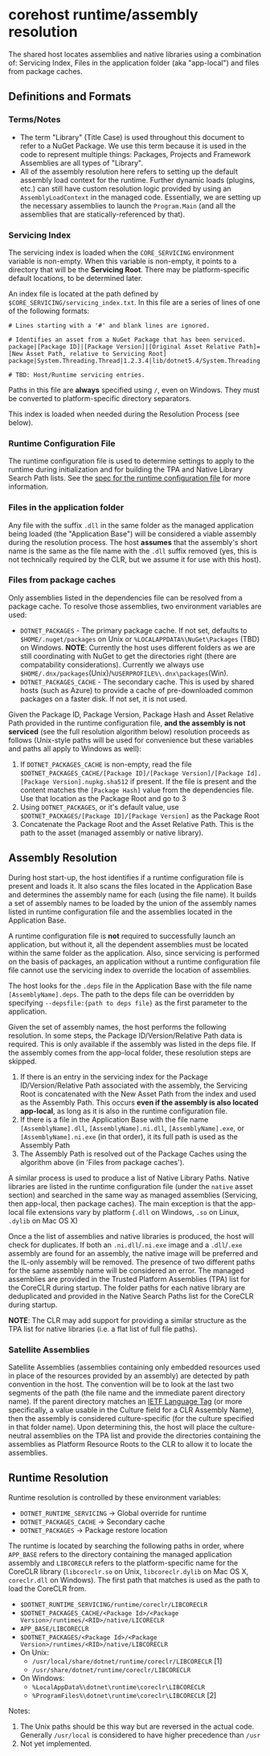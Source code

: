 # corehost runtime/assembly resolution

The shared host locates assemblies and native libraries using a combination of: Servicing Index, Files in the application folder (aka "app-local") and files from package caches.

## Definitions and Formats

### Terms/Notes

* The term "Library" (Title Case) is used throughout this document to refer to a NuGet Package. We use this term because it is used in the code to represent multiple things: Packages, Projects and Framework Assemblies are all types of "Library".
* All of the assembly resolution here refers to setting up the default assembly load context for the runtime. Further dynamic loads (plugins, etc.) can still have custom resolution logic provided by using an `AssemblyLoadContext` in the managed code. Essentially, we are setting up the necessary assemblies to launch the `Program.Main` (and all the assemblies that are statically-referenced by that).

### Servicing Index

The servicing index is loaded when the `CORE_SERVICING` environment variable is non-empty. When this variable is non-empty, it points to a directory that will be the **Servicing Root**. There may be platform-specific default locations, to be determined later.

An index file is located at the path defined by `$CORE_SERVICING/servicing_index.txt`. In this file are a series of lines of one of the following formats:

```
# Lines starting with a '#' and blank lines are ignored.

# Identifies an asset from a NuGet Package that has been serviced.
package|[Package ID]|[Package Version]|[Original Asset Relative Path]=[New Asset Path, relative to Servicing Root]
package|System.Threading.Thread|1.2.3.4|lib/dotnet5.4/System.Threading.Thread.dll=patches/abc123/System.Threading.Thread.dll

# TBD: Host/Runtime servicing entries.
```

Paths in this file are **always** specified using `/`, even on Windows. They must be converted to platform-specific directory separators.

This index is loaded when needed during the Resolution Process (see below).

### Runtime Configuration File

The runtime configuration file is used to determine settings to apply to the runtime during initialization and for building the TPA and Native Library Search Path lists. See the [spec for the runtime configuration file](runtime-configuration-file.md) for more information.

### Files in the application folder

Any file with the suffix `.dll` in the same folder as the managed application being loaded (the "Application Base") will be considered a viable assembly during the resolution process. The host **assumes** that the assembly's short name is the same as the file name with the `.dll` suffix removed (yes, this is not technically required by the CLR, but we assume it for use with this host).

### Files from package caches

Only assemblies listed in the dependencies file can be resolved from a package cache. To resolve those assemblies, two environment variables are used:

* `DOTNET_PACKAGES` - The primary package cache. If not set, defaults to `$HOME/.nuget/packages` on Unix or `%LOCALAPPDATA%\NuGet\Packages` (TBD) on Windows. **NOTE**: Currently the host uses different folders as we are still coordinating with NuGet to get the directories right (there are compatability considerations). Currently we always use `$HOME/.dnx/packages`(Unix)/`%USERPROFILE%\.dnx\packages`(Win).
* `DOTNET_PACKAGES_CACHE` - The secondary cache. This is used by shared hosts (such as Azure) to provide a cache of pre-downloaded common packages on a faster disk. If not set, it is not used.

Given the Package ID, Package Version, Package Hash and Asset Relative Path provided in the runtime configuration file, **and the assembly is not serviced** (see the full resolution algorithm below) resolution proceeds as follows (Unix-style paths will be used for convenience but these variables and paths all apply to Windows as well):

1. If `DOTNET_PACKAGES_CACHE` is non-empty, read the file `$DOTNET_PACKAGES_CACHE/[Package ID]/[Package Version]/[Package Id].[Package Version].nupkg.sha512` if present. If the file is present and the content matches the `[Package Hash]` value from the dependencies file. Use that location as the Package Root and go to 3
2. Using `DOTNET_PACKAGES`, or it's default value, use `$DOTNET_PACKAGES/[Package ID]/[Package Version]` as the Package Root
3. Concatenate the Package Root and the Asset Relative Path. This is the path to the asset (managed assembly or native library).

## Assembly Resolution

During host start-up, the host identifies if a runtime configuration file is present and loads it. It also scans the files located in the Application Base and determines the assembly name for each (using the file name). It builds a set of assembly names to be loaded by the union of the assembly names listed in runtime configuration file and the assemblies located in the Application Base.

A runtime configuration file is **not** required to successfully launch an application, but without it, all the dependent assemblies must be located within the same folder as the application. Also, since servicing is performed on the basis of packages, an application without a runtime configuration file file cannot use the servicing index to override the location of assemblies.

The host looks for the `.deps` file in the Application Base with the file name `[AssemblyName].deps`. The path to the deps file can be overridden by specifying `--depsfile:{path to deps file}` as the first parameter to the application.

Given the set of assembly names, the host performs the following resolution. In some steps, the Package ID/Version/Relative Path data is required. This is only available if the assembly was listed in the deps file. If the assembly comes from the app-local folder, these resolution steps are skipped.

1. If there is an entry in the servicing index for the Package ID/Version/Relative Path associated with the assembly, the Servicing Root is concatenated with the New Asset Path from the index and used as the Assembly Path. This occurs **even if the assembly is also located app-local**, as long as it is also in the runtime configuration file.
2. If there is a file in the Application Base with the file name `[AssemblyName].dll`, `[AssemblyName].ni.dll`, `[AssemblyName].exe`, or `[AssemblyName].ni.exe` (in that order), it its full path is used as the Assembly Path
3. The Assembly Path is resolved out of the Package Caches using the algorithm above (in 'Files from package caches').

A similar process is used to produce a list of Native Library Paths. Native libraries are listed in the runtime configuration file (under the `native` asset section) and searched in the same way as managed assemblies (Servicing, then app-local, then package caches). The main exception is that the app-local file extensions vary by platform (`.dll` on Windows, `.so` on Linux, `.dylib` on Mac OS X)

Once a the list of assemblies and native libraries is produced, the host will check for duplicates. If both an `.ni.dll`/`.ni.exe` image and a `.dll`/`.exe` assembly are found for an assembly, the native image will be preferred and the IL-only assembly will be removed. The presence of two different paths for the same assembly name will be considered an error. The managed assemblies are provided in the Trusted Platform Assemblies (TPA) list for the CoreCLR during startup. The folder paths for each native library are deduplicated and provided in the Native Search Paths list for the CoreCLR during startup.

**NOTE**: The CLR may add support for providing a similar structure as the TPA list for native libraries (i.e. a flat list of full file paths).

### Satellite Assemblies

Satellite Assemblies (assemblies containing only embedded resources used in place of the resources provided by an assembly) are detected by path convention in the host. The convention will be to look at the last two segments of the path (the file name and the immediate parent directory name). If the parent directory matches an [IETF Language Tag](https://en.wikipedia.org/wiki/IETF_language_tag) (or more specifically, a value usable in the Culture field for a CLR Assembly Name), then the assembly is considered culture-specific (for the culture specified in that folder name). Upon determining this, the host will place the culture-neutral assemblies on the TPA list and provide the directories containing the assemblies as Platform Resource Roots to the CLR to allow it to locate the assemblies.

## Runtime Resolution

Runtime resolution is controlled by these environment variables:

* `DOTNET_RUNTIME_SERVICING` -> Global override for runtime
* `DOTNET_PACKAGES_CACHE` -> Secondary cache
* `DOTNET_PACKAGES` -> Package restore location

The runtime is located by searching the following paths in order, where `APP_BASE` refers to the directory containing the managed application assembly and `LIBCORECLR` refers to the platform-specific name for the CoreCLR library (`libcoreclr.so` on Unix, `libcoreclr.dylib` on Mac OS X, `coreclr.dll` on Windows). The first path that matches is used as the path to load the CoreCLR from.

* `$DOTNET_RUNTIME_SERVICING/runtime/coreclr/LIBCORECLR`
* `$DOTNET_PACKAGES_CACHE/<Package Id>/<Package Version>/runtimes/<RID>/native/LICORECLR`
* `APP_BASE/LIBCORECLR`
* `$DOTNET_PACKAGES/<Package Id>/<Package Version>/runtimes/<RID>/native/LIBCORECLR`
* On Unix:
    * `/usr/local/share/dotnet/runtime/coreclr/LIBCORECLR` [1]
    * `/usr/share/dotnet/runtime/coreclr/LIBCORECLR`
* On Windows:
    * `%LocalAppData%\dotnet\runtime\coreclr\LIBCORECLR`
    * `%ProgramFiles%\dotnet\runtime\coreclr\LIBCORECLR` [2]

Notes:

1. The Unix paths should be this way but are reversed in the actual code. Generally `/usr/local` is considered to have higher precedence than `/usr`
2. Not yet implemented.
